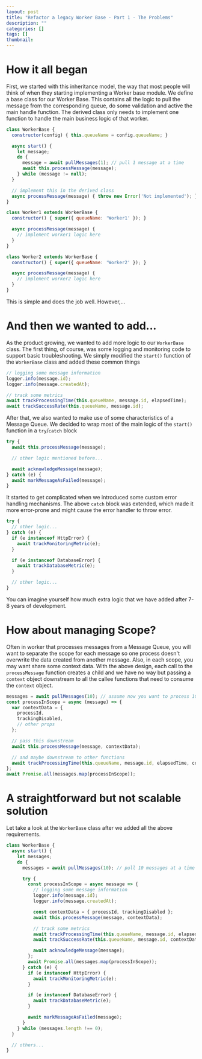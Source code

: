 ```yaml
---
layout: post
title: "Refactor a legacy Worker Base - Part 1 - The Problems"
description: ""
categories: []
tags: []
thumbnail:
---
```


# How it all began

First, we started with this inheritance model, the way that most people will think of when they
starting implementing a Worker base module. We define a base class for our Worker Base. This
contains all the logic to pull the message from the corresponding queue, do some validation and
active the main handle function. The derived class only needs to implement one function to handle
the main business logic of that worker.

```javascript
class WorkerBase {
  constructor(config) { this.queueName = config.queueName; }

  async start() {
    let message;
    do {
      message = await pullMessages(1); // pull 1 message at a time
      await this.processMessage(message);
    } while (message != null);
  }

  // implement this in the derived class
  async processMessage(message) { throw new Error('Not implemented'); }
}

class Worker1 extends WorkerBase {
  constructor() { super({ queueName: 'Worker1' }); }

  async processMessage(message) {
    // implement worker1 logic here
  }
}

class Worker2 extends WorkerBase {
  constructor() { super({ queueName: 'Worker2' }); }

  async processMessage(message) {
    // implement worker2 logic here
  }
}
```

This is simple and does the job well. However,...

# And then we wanted to add...

As the product growing, we wanted to add more logic to our `WorkerBase`
class. The first thing, of course, was some logging and monitoring code to support basic
troubleshooting. We simply modified the `start()` function of the `WorkerBase` class and added these
common things

```javascript
// logging some message information
logger.info(message.id);
logger.info(message.createdAt);

// track some metrics
await trackProcessingTime(this.queueName, message.id, elapsedTime);
await trackSuccessRate(this.queueName, message.id);
```

After that, we also wanted to make use of some characteristics of a Message Queue. We decided to
wrap most of the main logic of the `start()` function in a `try`/`catch` block

```javascript
try {
  await this.processMessage(message);

  // other logic mentioned before...

  await acknowledgeMessage(message);
} catch (e) {
  await markMessageAsFailed(message);
}
```

It started to get complicated when we introduced some custom error handling mechanisms.
The above `catch` block was extended, which made it more error-prone and might cause the error
handler to throw error.

```javascript
try {
  // other logic...
} catch (e) {
  if (e instanceof HttpError) {
    await trackMonitoringMetric(e);
  }

  if (e instanceof DatabaseError) {
    await trackDatabaseMetric(e);
  }

  // other logic...
}
```

You can imagine yourself how much extra logic that we have added after 7-8 years of development.

# How about managing Scope?

Often in worker that processes messages from a Message Queue, you will want to separate the scope
for each message so one process doesn't overwrite the data created from another message. Also, in
each scope, you may want share some context data. With the above design, each call to the
`processMessage` function creates a child and we have no way but passing a `context` object
downstream to all the callee functions that need to consume the `context` object.

```javascript
messages = await pullMessages(10); // assume now you want to process 10 messages at a time
const processInScope = async (message) => {
  var contextData = {
    processId,
    trackingDisabled,
    // other props
  };

  // pass this downstream
  await this.processMessage(message, contextData);

  // and maybe downstream to other functions
  await trackProcessingTime(this.queueName, message.id, elapsedTime, contextData);
};
await Promise.all(messages.map(processInScope));
```

# A straightforward but not scalable solution

Let take a look at the `WorkerBase` class after we added all the above requirements.

```javascript
class WorkerBase {
  async start() {
    let messages;
    do {
      messages = await pullMessages(10); // pull 10 messages at a time

      try {
        const processInScope = async message => {
          // logging some message information
          logger.info(message.id);
          logger.info(message.createdAt);

          const contextData = { processId, trackingDisabled };
          await this.processMessage(message, contextData);

          // track some metrics
          await trackProcessingTime(this.queueName, message.id, elapsedTime, contextData);
          await trackSuccessRate(this.queueName, message.id, contextData);

          await acknowledgeMessage(message);
        };
        await Promise.all(messages.map(processInScope));
      } catch (e) {
        if (e instanceof HttpError) {
          await trackMonitoringMetric(e);
        }

        if (e instanceof DatabaseError) {
          await trackDatabaseMetric(e);
        }

        await markMessageAsFailed(message);
      }
    } while (messages.length !== 0);
  }

  // others...
}
```
